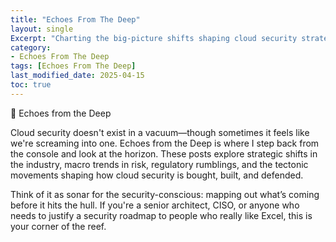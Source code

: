 ```yaml
---
title: "Echoes From The Deep"
layout: single
Excerpt: "Charting the big-picture shifts shaping cloud security strategy and architecture."
category:
- Echoes From The Deep
tags: [Echoes From The Deep]
last_modified_date: 2025-04-15
toc: true
---
```


🪸 Echoes from the Deep

Cloud security doesn't exist in a vacuum—though sometimes it feels like we're screaming into one. Echoes from the Deep is where I step back from the console and look at the horizon. These posts explore strategic shifts in the industry, macro trends in risk, regulatory rumblings, and the tectonic movements shaping how cloud security is bought, built, and defended.

Think of it as sonar for the security-conscious: mapping out what’s coming before it hits the hull. If you're a senior architect, CISO, or anyone who needs to justify a security roadmap to people who really like Excel, this is your corner of the reef.